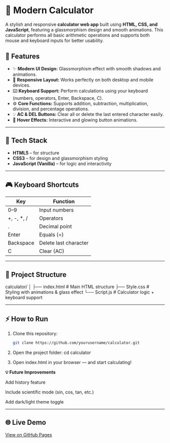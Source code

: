 # 🧮 Modern Calculator

A stylish and responsive **calculator web app** built using **HTML, CSS, and JavaScript**, featuring a glassmorphism design and smooth animations. This calculator performs all basic arithmetic operations and supports both mouse and keyboard inputs for better usability.


## 🚀 Features

- ✨ **Modern UI Design:** Glassmorphism effect with smooth shadows and animations.  
- 🎨 **Responsive Layout:** Works perfectly on both desktop and mobile devices.  
- ⌨️ **Keyboard Support:** Perform calculations using your keyboard (numbers, operators, Enter, Backspace, C).  
- ⚙️ **Core Functions:** Supports addition, subtraction, multiplication, division, and percentage operations.  
- 💡 **AC & DEL Buttons:** Clear all or delete the last entered character easily.  
- 🌈 **Hover Effects:** Interactive and glowing button animations.

---

## 🧱 Tech Stack

- **HTML5** – for structure  
- **CSS3** – for design and glassmorphism styling  
- **JavaScript (Vanilla)** – for logic and interactivity  

---

## 🎮 Keyboard Shortcuts

| Key | Function |
|-----|-----------|
| 0–9 | Input numbers |
| +, -, *, / | Operators |
| . | Decimal point |
| Enter | Equals (=) |
| Backspace | Delete last character |
| C | Clear (AC) |

---

## 📂 Project Structure

calculator/
│
├── index.html # Main HTML structure
├── Style.css # Styling with animations & glass effect
└── Script.js # Calculator logic + keyboard support


---

## ⚡ How to Run

1. Clone this repository:
   ```bash
   git clone https://github.com/yourusername/calculator.git
   
2. Open the project folder:
  cd calculator

3. Open index.html in your browser — and start calculating!


**💡 Future Improvements**

Add history feature

Include scientific mode (sin, cos, tan, etc.)

Add dark/light theme toggle

---
## 🌐 Live Demo
[View on GitHub Pages](https://www.linkedin.com/posts/amrutapatil21_codealpha-webdevelopment-internship-activity-7388998482449240064-QLcg?utm_source=share&utm_medium=member_desktop&rcm=ACoAAEIC3qQBl9ygxQ1rrtTr4txQiPo91J3Gp4Y)
